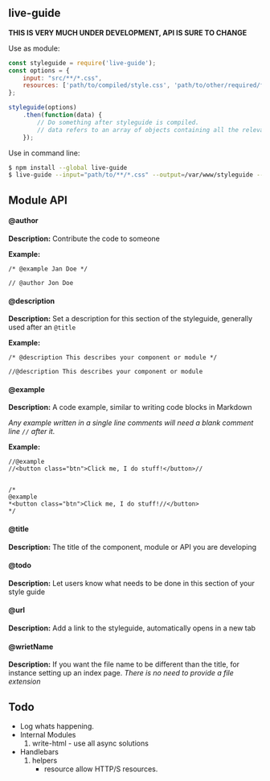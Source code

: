 live-guide
---

**THIS IS VERY MUCH UNDER DEVELOPMENT, API IS SURE TO CHANGE**

Use as module:
```javascript
const styleguide = require('live-guide');
const options = {
    input: "src/**/*.css",
    resources: ['path/to/compiled/style.css', 'path/to/other/required/files/app.js']
};

styleguide(options)
    .then(function(data) {
        // Do something after styleguide is compiled.
        // data refers to an array of objects containing all the relevant data from your build
    });
```

Use in command line:
```bash
$ npm install --global live-guide
$ live-guide --input="path/to/**/*.css" --output=/var/www/styleguide --resource path/to/style.css another/path/here.js
```
## Module API

#### @author
**Description:** Contribute the code to someone



**Example:**
```
/* @example Jan Doe */

// @author Jon Doe
```


#### @description
**Description:** Set a description for this section of the styleguide, generally used after an `@title`



**Example:**
```
/* @description This describes your component or module */

//@description This describes your component or module
```


#### @example
**Description:** A code example, similar to writing code blocks in Markdown

*Any example written in a single line comments will need a blank comment line `//` after it.*

**Example:**
```
//@example
//<button class="btn">Click me, I do stuff!</button>//


/*
@example
*<button class="btn">Click me, I do stuff!//</button>
*/
```


#### @title
**Description:** The title of the component, module or API you are developing






#### @todo
**Description:** Let users know what needs to be done in this section of your style guide






#### @url
**Description:** Add a link to the styleguide, automatically opens in a new tab






#### @wrietName
**Description:** If you want the file name to be different than the title, for instance setting up an index page. *There is no need to provide a file extension*




## Todo




- Log whats happening.
- Internal Modules
    1. write-html
            - use all async solutions
- Handlebars
	1. helpers
    	-  resource allow HTTP/S resources.
